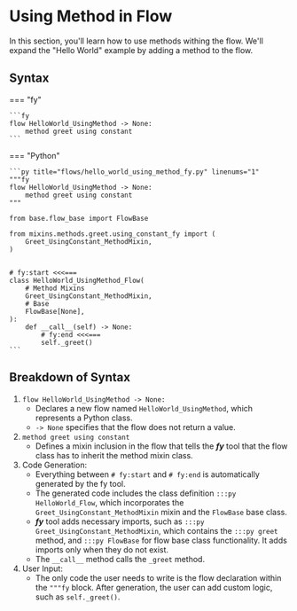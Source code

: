 # Using Method in Flow

In this section, you'll learn how to use methods withing the flow. We'll expand the "Hello World" example by adding a method to the flow.

## Syntax

=== "fy"

    ```fy
    flow HelloWorld_UsingMethod -> None:
        method greet using constant
    ```

=== "Python"
    
    ```py title="flows/hello_world_using_method_fy.py" linenums="1"
    """fy
    flow HelloWorld_UsingMethod -> None:
        method greet using constant
    """

    from base.flow_base import FlowBase
    
    from mixins.methods.greet.using_constant_fy import (
        Greet_UsingConstant_MethodMixin,
    )
    
    
    # fy:start <<<===
    class HelloWorld_UsingMethod_Flow(
        # Method Mixins
        Greet_UsingConstant_MethodMixin,
        # Base
        FlowBase[None],
    ):
        def __call__(self) -> None:
            # fy:end <<<===
            self._greet()
    ```

## Breakdown of Syntax

1. `flow HelloWorld_UsingMethod -> None:`
    - Declares a new flow named `HelloWorld_UsingMethod`, which represents a Python class. 
    - `-> None` specifies that the flow does not return a value.
2. `method greet using constant`
    - Defines a mixin inclusion in the flow that tells the ___fy___ tool that the flow class has to inherit the method mixin class.
3. Code Generation:
    - Everything between `# fy:start` and `# fy:end` is automatically generated by the fy tool.
    - The generated code includes the class definition `:::py HelloWorld_Flow`, which incorporates the `Greet_UsingConstant_MethodMixin` mixin and the `FlowBase` base class. 
    - ___fy___ tool adds necessary imports, such as `:::py Greet_UsingConstant_MethodMixin`, which contains the `:::py greet` method, and `:::py FlowBase` for flow base class functionality. It adds imports only when they do not exist.
    - The `__call__` method calls the `_greet` method.
4. User Input:
    - The only code the user needs to write is the flow declaration within the `"""fy` block. After generation, the user can add custom logic, such as `self._greet()`.
